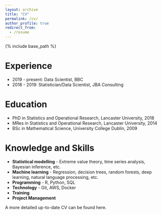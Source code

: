 ```yaml
---
layout: archive
title: "CV"
permalink: /cv/
author_profile: true
redirect_from:
  - /resume
---
```


{% include base_path %}

Experience
======
* 2019 - present: Data Scientist, BBC
* 2018 - 2019: Statistician/Data Scientist, JBA Consulting

Education
======
* PhD in Statistics and Operational Research, Lancaster University, 2018
* MRes in Statistics and Operational Research, Lancaster University, 2014
* BSc in Mathematical Science, University College Dublin, 2009

Knowledge and Skills
======
* **Statistical modelling** - Extreme value theory, time series analysis, Bayesian inference, etc.
* **Machine learning** - Regression, decision trees, random forests, deep learning, natural language processing, etc.
* **Programming** - R, Python, SQL
* **Technology** - Git, AWS, Docker
* **Training**
* **Project Management**

A more detailed up-to-date CV can be found here.
